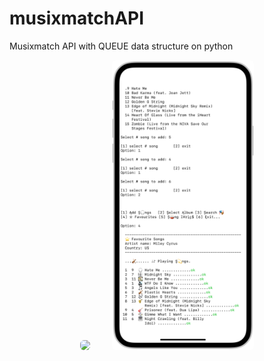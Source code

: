 # musixmatchAPI
Musixmatch API with QUEUE data structure on python

<!-- <table>
  <tr>
    <td valign="top"><img src="./screenshot/queue.gif" alt="loading"></td>
    <td valign="top"><img src="./screenshot/enqueue.PNG" alt="start new task"></td>
  </tr>
</table> -->
<p align="center">
  <img width="45%", src="./screenshot/queue.gif" style="border-radius:6px", width="45% alt="trinidad_and_tobago chart">
&nbsp; &nbsp; &nbsp; &nbsp;
  <img src="./screenshot/enqueue.PNG" style="border-radius:6px", width="45% alt="united arab emirates chart">
</p>
<!-- <p align="center">
  <img src="./images/gibraltar_europe.png" style="border-radius:6px", width="45% alt="gibraltar chart">
&nbsp; &nbsp; &nbsp; &nbsp;
  <img src="./images/pie_asian_continent.png" style="border-radius:6px", width="45% alt="asian_continent chart">
</p> -->